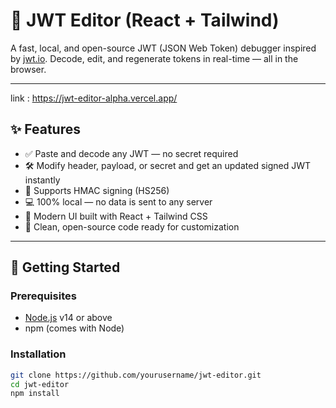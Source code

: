 # 🔐 JWT Editor (React + Tailwind)

A fast, local, and open-source JWT (JSON Web Token) debugger inspired by [jwt.io](https://jwt.io/). Decode, edit, and regenerate tokens in real-time — all in the browser.



---

link : https://jwt-editor-alpha.vercel.app/
## ✨ Features

- ✅ Paste and decode any JWT — no secret required
- 🛠 Modify header, payload, or secret and get an updated signed JWT instantly
- 🔑 Supports HMAC signing (HS256)
- 💻 100% local — no data is sent to any server
- 🎨 Modern UI built with React + Tailwind CSS
- 📂 Clean, open-source code ready for customization

---

## 🚀 Getting Started

### Prerequisites

- [Node.js](https://nodejs.org/) v14 or above
- npm (comes with Node)

### Installation

```bash
git clone https://github.com/yourusername/jwt-editor.git
cd jwt-editor
npm install

